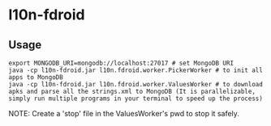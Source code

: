 # l10n-fdroid

## Usage

```shell
export MONGODB_URI=mongodb://localhost:27017 # set MongoDB URI
java -cp l10n-fdroid.jar l10n.fdroid.worker.PickerWorker # to init all apps to MongoDB
java -cp l10n-fdroid.jar l10n.fdroid.worker.ValuesWorker # to download apks and parse all the strings.xml to MongoDB (It is parallelizable, simply run multiple programs in your terminal to speed up the process)
```

NOTE: Create a 'stop' file in the ValuesWorker's pwd to stop it safely.
